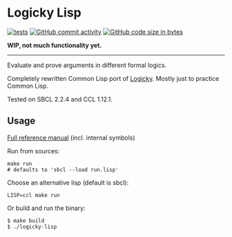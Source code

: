# Logicky Lisp
[![tests](https://github.com/leinfink/logicky-lisp/actions/workflows/tests.yml/badge.svg?branch=main)](https://github.com/leinfink/logicky-lisp/actions/workflows/tests.yml) [![GitHub commit activity](https://img.shields.io/github/commit-activity/m/leinfink/logicky-lisp)]() [![GitHub code size in bytes](https://img.shields.io/github/languages/code-size/leinfink/logicky-lisp?color=%23ffa640)]()

**WIP, not much functionality yet.**

-----

Evaluate and prove arguments in different formal logics.

Completely rewritten Common Lisp port of [Logicky](https://github.com/leinfink/logicky).  Mostly just to practice Common Lisp.

Tested on SBCL 2.2.4 and CCL 1.12.1.

## Usage

[Full reference manual](https://leinfink.github.io/logicky-lisp/reference/) (incl. internal symbols)

Run from sources:

    make run
    # defaults to 'sbcl --load run.lisp'

Choose an alternative lisp (default is sbcl):

    LISP=ccl make run

Or build and run the binary:

```
$ make build
$ ./logicky-lisp
```
